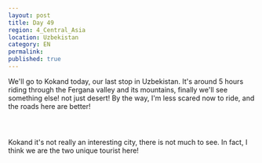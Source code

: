 ```yaml
---
layout: post
title: Day 49
region: 4_Central_Asia
location: Uzbekistan
category: EN
permalink:
published: true
---
```


We'll go to Kokand today, our last stop in Uzbekistan. It's around 5 hours riding through the Fergana valley and its mountains, finally we'll see something else! not just desert! By the way, I'm less scared now to ride, and the roads here are better!

<p><a
href="https://lh3.googleusercontent.com/b6PVQ3SSURF5Qd6aWQIRG51AjDy51bQD_4eit4spJcHIGND9F8O_6EuE8acOxYQAZJFMrNpLMb2cy_ssmRjBlK78MYNXc8Ji-dinVLcWM145bI88IHcMQiqEfRqnW21ZhQtQ-1NHitZga0-wBzWAUxMd4bvliJXL1v67bdbrJB0oiMhmbTOw-ALxsJisFqtO29v54YT6nMT9bLV1hnA1njotB4GdjnE2S6_gqOjY6H7TMI_AYZPbiBwcTR0eWLNqtgmzE4JHsoIwmXFQZxaV_4gVH1h5m76MRMx-AS6CyNDmE5a3cwQcOtwTqrid1iC--OCdFys2cKWvxrSd-G2bznoTfREpkSD6uw1ejiZWxz6MSiHYHgkKKZmABp8ybu1MkUgmY4ihs3TP6OHkJFyISzDamC8Wasw7NhvQ0py2g5XeSJ52YDfa3MTn5jTWc3opsN7TvtYGU51VBwGlZ4F9qz2g_46ks3VxXs1KB9QD8k0mbGNjKvE7dKPqs7Z8dbwUMGHHtnpOxg4fIwWL4N31N8cPTmkqlVig8IXCAR1uYafcGlHPEBEoYWrUP5i9vZ1nxf6EkYSSM8T4NkS2TxyQvoa9DPW0-QvjPdLLHPS22gb5YGTshGCh_QzCAJKglvwnRwP9Z1llIqqEioaZn6erEChFGbqaTQsXGA=w840-h630-no"><img 
src="https://lh3.googleusercontent.com/b6PVQ3SSURF5Qd6aWQIRG51AjDy51bQD_4eit4spJcHIGND9F8O_6EuE8acOxYQAZJFMrNpLMb2cy_ssmRjBlK78MYNXc8Ji-dinVLcWM145bI88IHcMQiqEfRqnW21ZhQtQ-1NHitZga0-wBzWAUxMd4bvliJXL1v67bdbrJB0oiMhmbTOw-ALxsJisFqtO29v54YT6nMT9bLV1hnA1njotB4GdjnE2S6_gqOjY6H7TMI_AYZPbiBwcTR0eWLNqtgmzE4JHsoIwmXFQZxaV_4gVH1h5m76MRMx-AS6CyNDmE5a3cwQcOtwTqrid1iC--OCdFys2cKWvxrSd-G2bznoTfREpkSD6uw1ejiZWxz6MSiHYHgkKKZmABp8ybu1MkUgmY4ihs3TP6OHkJFyISzDamC8Wasw7NhvQ0py2g5XeSJ52YDfa3MTn5jTWc3opsN7TvtYGU51VBwGlZ4F9qz2g_46ks3VxXs1KB9QD8k0mbGNjKvE7dKPqs7Z8dbwUMGHHtnpOxg4fIwWL4N31N8cPTmkqlVig8IXCAR1uYafcGlHPEBEoYWrUP5i9vZ1nxf6EkYSSM8T4NkS2TxyQvoa9DPW0-QvjPdLLHPS22gb5YGTshGCh_QzCAJKglvwnRwP9Z1llIqqEioaZn6erEChFGbqaTQsXGA=w840-h630-no" class="oversize" alt=""></a></p>

<p><a
href="https://lh3.googleusercontent.com/3H10Jz-FrxJ_xqI5i57zLbdWrekp0gLiB40isbbAb2JndnPFvCK1bfhHawpBe0DSd2ij-n92rPLZQMLZ0ylcQtMxR-H8fZJ7eYK3HTAU2Z3bl1S8aonAueB9Afxs-PzDjOJ_WOZWtQ18ItsCND1u_NiPbweEHO_UN2qRAqeItpnmwpJNhdZ4g0QRxYs5x3wsrxp859-vsu8spXZ0DubVgzCxC2WUtqOCXUZurWFgFlow9McvJGRB-i_qcnfU3_gK2W3JDxaeuCqJWgBuLP0rndh2-t00ZJj0-ihHkMKTytZMqEH8PSzl63kyK2zoZNti1d_94rakbrpP_F-1eiCXgkA3UKCkmnis4OEISjF1nyPhpecY0zuElbsPj9lj78uy-PEwyP1sPAIDNoiYzjUAtTOtdWf71YRUxUQJ3Qy-v05f-v5CnlrV2_fhfoVXMjmoF9GW55AE6HMYPqYhNkHVnSuTRfmUO48Nrs8uTKihdDVVTfPmL-AOjyEJ4LlFkLYff36l5BWqlYNdgiMqek2U9d9pePH0XfxCLp2eiBdCyHGyrS8Vnp6F9dsqdKNGFnY0hAEmar83vekjZ_7jNs7f5dmRM1SVcfFl8eLk_nWvBKvSqSbuDyJpT1udroc0-jni61LJ71ITfvspzc8S7tvkyYN1DoxO_50W1Q=w840-h630-no"><img 
src="https://lh3.googleusercontent.com/3H10Jz-FrxJ_xqI5i57zLbdWrekp0gLiB40isbbAb2JndnPFvCK1bfhHawpBe0DSd2ij-n92rPLZQMLZ0ylcQtMxR-H8fZJ7eYK3HTAU2Z3bl1S8aonAueB9Afxs-PzDjOJ_WOZWtQ18ItsCND1u_NiPbweEHO_UN2qRAqeItpnmwpJNhdZ4g0QRxYs5x3wsrxp859-vsu8spXZ0DubVgzCxC2WUtqOCXUZurWFgFlow9McvJGRB-i_qcnfU3_gK2W3JDxaeuCqJWgBuLP0rndh2-t00ZJj0-ihHkMKTytZMqEH8PSzl63kyK2zoZNti1d_94rakbrpP_F-1eiCXgkA3UKCkmnis4OEISjF1nyPhpecY0zuElbsPj9lj78uy-PEwyP1sPAIDNoiYzjUAtTOtdWf71YRUxUQJ3Qy-v05f-v5CnlrV2_fhfoVXMjmoF9GW55AE6HMYPqYhNkHVnSuTRfmUO48Nrs8uTKihdDVVTfPmL-AOjyEJ4LlFkLYff36l5BWqlYNdgiMqek2U9d9pePH0XfxCLp2eiBdCyHGyrS8Vnp6F9dsqdKNGFnY0hAEmar83vekjZ_7jNs7f5dmRM1SVcfFl8eLk_nWvBKvSqSbuDyJpT1udroc0-jni61LJ71ITfvspzc8S7tvkyYN1DoxO_50W1Q=w840-h630-no" class="oversize" alt=""></a></p>

<p><a
href="https://lh3.googleusercontent.com/SKO1niYqZa38B25BZ7X-OGno34RQtI-YHIIbuJMlQVwpaaiyrFzMOpp_nnN5T5zm0_TutJ9tV_NjgXOtEZdyk8xhpYw5-_Ogjgl5JqytjHJe2K8Xiueh84-CWWWT3on-8uOdDp43WI0zzhgOKUse_4SWZ_65cImmNoH4LB2x192TSeO0cviqCIyqqEa3X0VrXIftClIGBeTcIzscSE-j3_oSMtTSuiFBxErM9UtTC8k3gYtyf7t-793qfCU6i57qxrvGjJDP1fTs9xaALrr9Qz-SikbiVxPfIxCVkVJEohhpcuu9rj7MsJ97TjADPiOqqMnuFmMN90lWFAZVilRHf3UdBYXyFr_bfnj6WwKieZ0q5XhrNkLSdncUl9C3afYFNWukFjLpv4NFteaandx6yTeoz5GxPx1hbPG8t073zIWBQMvq7ike3LAKWB77xzc9ZZyiI2_gMfd9ouZ4EmtsZPq2GLyJM2TMmvE2GA-3Bl19XvNwJbi-buPFHC02KyN8WRq6lWARUcLSAglQjy93bSXXqq2A2YpK1nTGjlAcmy4AlKc0zyOtnR7aE3GjMXM76G_lJgqcMatz8_b0CmXevPn0i-abneMvx_AdXX18nqaVBoxqSY2Je75J8q_i8ZvRz-AllyOfWzl812lmCagHgCI0WL0F2OeCnA=w840-h630-no"><img 
src="https://lh3.googleusercontent.com/SKO1niYqZa38B25BZ7X-OGno34RQtI-YHIIbuJMlQVwpaaiyrFzMOpp_nnN5T5zm0_TutJ9tV_NjgXOtEZdyk8xhpYw5-_Ogjgl5JqytjHJe2K8Xiueh84-CWWWT3on-8uOdDp43WI0zzhgOKUse_4SWZ_65cImmNoH4LB2x192TSeO0cviqCIyqqEa3X0VrXIftClIGBeTcIzscSE-j3_oSMtTSuiFBxErM9UtTC8k3gYtyf7t-793qfCU6i57qxrvGjJDP1fTs9xaALrr9Qz-SikbiVxPfIxCVkVJEohhpcuu9rj7MsJ97TjADPiOqqMnuFmMN90lWFAZVilRHf3UdBYXyFr_bfnj6WwKieZ0q5XhrNkLSdncUl9C3afYFNWukFjLpv4NFteaandx6yTeoz5GxPx1hbPG8t073zIWBQMvq7ike3LAKWB77xzc9ZZyiI2_gMfd9ouZ4EmtsZPq2GLyJM2TMmvE2GA-3Bl19XvNwJbi-buPFHC02KyN8WRq6lWARUcLSAglQjy93bSXXqq2A2YpK1nTGjlAcmy4AlKc0zyOtnR7aE3GjMXM76G_lJgqcMatz8_b0CmXevPn0i-abneMvx_AdXX18nqaVBoxqSY2Je75J8q_i8ZvRz-AllyOfWzl812lmCagHgCI0WL0F2OeCnA=w840-h630-no" class="oversize" alt=""></a></p>

Kokand it's not really an interesting city, there is not much to see. In fact, I think we are the two unique tourist here!